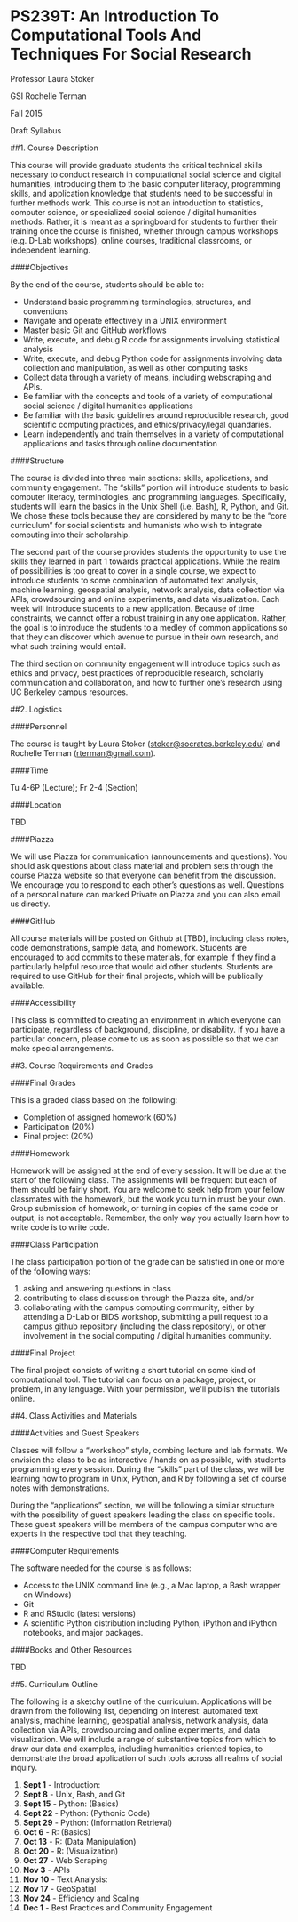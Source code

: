 # PS239T: An Introduction To Computational Tools And Techniques For Social Research

Professor Laura Stoker

GSI Rochelle Terman

Fall 2015

Draft Syllabus

##1. Course Description

This course will provide graduate students the critical technical skills necessary to conduct research in computational social science and digital humanities, introducing them to the basic computer literacy, programming skills, and application knowledge that students need to be successful in further methods work. This course is not an introduction to statistics, computer science, or specialized social science / digital humanities methods. Rather, it is meant as a springboard for students to further their training once the course is finished, whether through campus workshops (e.g. D-Lab workshops), online courses, traditional classrooms, or independent learning.

####Objectives

By the end of the course, students should be able to:

* Understand basic programming terminologies, structures, and conventions
* Navigate and operate effectively in a UNIX environment
* Master basic Git and GitHub workflows
* Write, execute, and debug R code for assignments involving statistical analysis
* Write, execute, and debug Python code for assignments involving data collection and manipulation, as well as other computing tasks
* Collect data through a variety of means, including webscraping and APIs.
* Be familiar with the concepts and tools of a variety of computational social science / digital humanities applications
* Be familiar with the basic guidelines around reproducible research, good scientific computing practices, and ethics/privacy/legal quandaries. 
* Learn independently and train themselves in a variety of computational applications and tasks through online documentation

####Structure

The course is divided into three main sections: skills, applications, and community engagement. The “skills” portion will introduce students to basic computer literacy, terminologies, and programming languages. Specifically, students will learn the basics in the Unix Shell (i.e. Bash), R, Python, and Git. We chose these tools because they are considered by many to be the “core curriculum” for social scientists and humanists who wish to integrate computing into their scholarship. 

The second part of the course provides students the opportunity to use the skills they learned in part 1 towards practical applications. While the realm of possibilities is too great to cover in a single course, we expect to introduce students to some combination of automated text analysis, machine learning, geospatial analysis, network analysis, data collection via APIs, crowdsourcing and online experiments, and data visualization. Each week will introduce students to a new application. Because of time constraints, we cannot offer a robust training in any one application. Rather, the goal is to introduce the students to a medley of common applications so that they can discover which avenue to pursue in their own research, and what such training would entail.

The third section on community engagement will introduce topics such as ethics and privacy, best practices of reproducible research, scholarly communication and collaboration, and how to further one’s research using UC Berkeley campus resources. 

##2. Logistics

####Personnel

The course is taught by Laura Stoker (stoker@socrates.berkeley.edu) and
Rochelle Terman (rterman@gmail.com).

####Time 

Tu 4-6P (Lecture); Fr 2-4 (Section)

####Location

TBD

####Piazza

We will use Piazza for communication (announcements and questions). You should ask questions about class material and problem sets through the course Piazza website so that everyone can benefit from the discussion. We encourage you to respond to each other’s questions as well. Questions of a personal nature can marked Private on Piazza and you can also email us directly.

####GitHub

All course materials will be posted on Github at [TBD], including class notes, code demonstrations, sample data, and homework. Students are encouraged to add commits to these materials, for example if they find a particularly helpful resource that would aid other students. Students are required to use GitHub for their final projects, which will be publically available. 

####Accessibility

This class is committed to creating an environment in which everyone can participate, regardless of background, discipline, or disability. If you have a particular concern, please come to us as soon as possible so that we can make special arrangements.

##3. Course Requirements and Grades

####Final Grades

This is a graded class based on the following:
* Completion of assigned homework (60%)
* Participation (20%)
* Final project (20%)

####Homework

Homework will be assigned at the end of every session. It will be due at the start of the following class. The assignments will be frequent but each of them should be fairly short. You are welcome to seek help from your fellow classmates with the homework, but the work you turn in must be your own. Group submission of homework, or turning in copies of the same code or output, is not acceptable. Remember, the only way you actually learn how to write code is to write code.

####Class Participation

The class participation portion of the grade can be satisfied in one or more of the following ways:
1. asking and answering questions in class
2. contributing to class discussion through the Piazza site, and/or
3. collaborating with the campus computing community, either by attending a D-Lab or BIDS workshop, submitting a pull request to a campus github repository (including the class repository), or other involvement in the social computing / digital humanities community. 

####Final Project

The final project consists of writing a short tutorial on some kind of computational tool. The tutorial can focus on a package, project, or problem, in any language. With your permission, we'll publish the tutorials online.

##4. Class Activities and Materials

####Activities and Guest Speakers

Classes will follow a “workshop” style, combing lecture and lab formats. We envision the class to be as interactive / hands on as possible, with students programming every session. During the “skills” part of the class, we will be learning how to program in Unix, Python, and R by following a set of course notes with demonstrations. 

During the “applications” section, we will be following a similar structure with the possibility of guest speakers leading the class on specific tools. These guest speakers will be members of the campus computer who are experts in the respective tool that they teaching. 

####Computer Requirements

The software needed for the course is as follows:
* Access to the UNIX command line (e.g., a Mac laptop, a Bash wrapper on Windows)
* Git
* R and RStudio (latest versions)
* A scientific Python distribution including Python, iPython and iPython notebooks, and major packages.

####Books and Other Resources

TBD

##5. Curriculum Outline

The following is a sketchy outline of the curriculum. Applications will be drawn from the following list, depending on interest: automated text analysis, machine learning, geospatial analysis, network analysis, data collection via APIs, crowdsourcing and online experiments, and data visualization. We will include a range of substantive topics from which to draw our data and examples, including humanities oriented topics, to demonstrate the broad application of such tools across all realms of social inquiry.

1. **Sept 1** - Introduction:
2. **Sept 8** - Unix, Bash, and Git
3. **Sept 15** - Python: (Basics)
4. **Sept 22** - Python: (Pythonic Code)
5. **Sept 29** - Python: (Information Retrieval)
6. **Oct 6** - R: (Basics)
7. **Oct 13** - R: (Data Manipulation)
8. **Oct 20** - R: (Visualization)
9. **Oct 27** - Web Scraping
10. **Nov 3** - APIs
11. **Nov 10** - Text Analysis:
12. **Nov 17** - GeoSpatial
13. **Nov 24** - Efficiency and Scaling
14. **Dec 1** - Best Practices and Community Engagement
